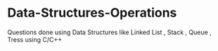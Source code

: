 # Data-Structures-Operations
Questions done using Data Structures like Linked List , Stack , Queue , Tress using C/C++

